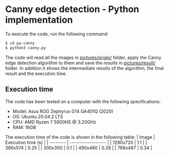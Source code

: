 # Canny edge detection - Python implementation
To execute the code, run the following command:
```bash
$ cd py-canny
$ python3 canny.py
```
The code will read all the images in [pictures/origin/](pictures/origin/) folder, apply the Canny edge detection algorithm to them and save the results in [pictures/result/](pictures/result/) folder. In addition it shows the intermediate results of the algorithm, the final result and the execution time. 

## Execution time
The code has been tested on a computer with the following specifications:
- Model: Asus ROG Zephyrus G14 GA401Q (2020)
- OS: Ubuntu 20.04.2 LTS
- CPU: AMD Ryzen 7 5800HS @ 3.20GHz
- RAM: 16GB

The execution time of the code is shown in the following table:
| Image    | Execution time (s) |
| -------- | ------------------ |
| 1280x720 | 1.1                |
| 366x574  | 0.25               |
| 300x300  | 0.1                |
| 490x480  | 0.28               |
| 768x487  | 0.34               |
